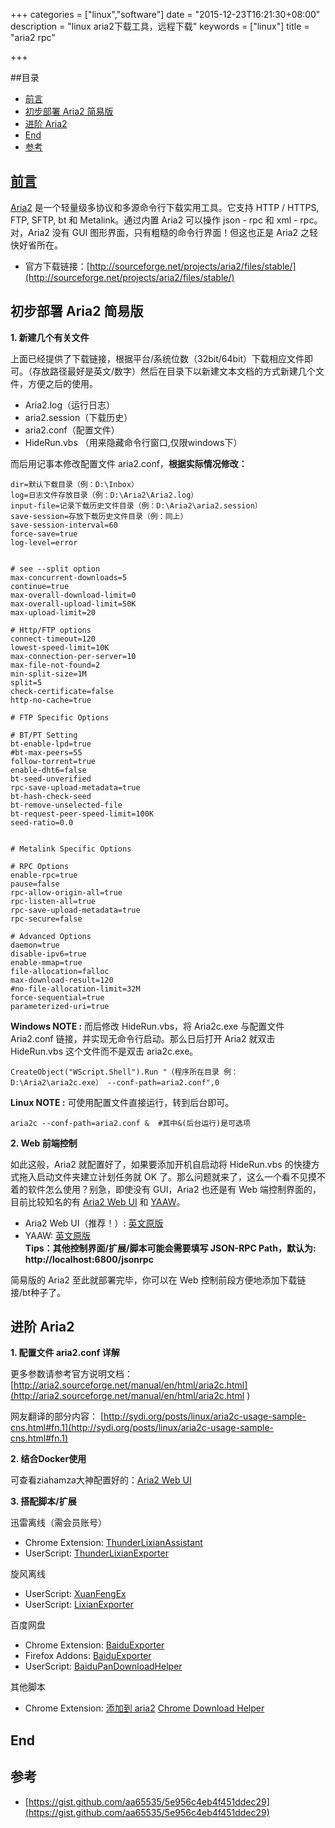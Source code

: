 +++
categories = ["linux","software"]
date = "2015-12-23T16:21:30+08:00"
description = "linux aria2下载工具，远程下载"
keywords = ["linux"]
title = "aria2 rpc"

+++

##目录
<!-- MarkdownTOC -->

- [前言](#null-link)
- [初步部署 Aria2 简易版](#初步部署-aria2-简易版)
- [进阶 Aria2](#进阶-aria2)
- [End](#end)
- [参考](#参考)

<!-- /MarkdownTOC -->

## [前言][null-link]
[null-link]: chrome://not-a-link
[Aria2](http://aria2.sourceforge.net/) 是一个轻量级多协议和多源命令行下载实用工具。它支持 HTTP / HTTPS, FTP, SFTP, bt 和 Metalink。通过内置 Aria2 可以操作 json - rpc 和 xml - rpc。对，Aria2 没有 GUI 图形界面，只有粗糙的命令行界面！但这也正是 Aria2 之轻快好省所在。

+ 官方下载链接：[http://sourceforge.net/projects/aria2/files/stable/](http://sourceforge.net/projects/aria2/files/stable/)

## 初步部署 Aria2 简易版

**1. 新建几个有关文件**

上面已经提供了下载链接，根据平台/系统位数（32bit/64bit）下载相应文件即可。（存放路径最好是英文/数字）然后在目录下以新建文本文档的方式新建几个文件，方便之后的使用。

+ Aria2.log（运行日志）
+ aria2.session（下载历史）
+ aria2.conf（配置文件）
+ HideRun.vbs （用来隐藏命令行窗口,仅限windows下）


而后用记事本修改配置文件 aria2.conf，**根据实际情况修改：**

```
dir=默认下载目录（例：D:\Inbox）
log=日志文件存放目录（例：D:\Aria2\Aria2.log）
input-file=记录下载历史文件目录（例：D:\Aria2\aria2.session）
save-session=存放下载历史文件目录（例：同上）
save-session-interval=60
force-save=true
log-level=error
  
  
# see --split option
max-concurrent-downloads=5
continue=true
max-overall-download-limit=0
max-overall-upload-limit=50K
max-upload-limit=20
  
# Http/FTP options
connect-timeout=120
lowest-speed-limit=10K
max-connection-per-server=10
max-file-not-found=2
min-split-size=1M
split=5
check-certificate=false
http-no-cache=true
  
# FTP Specific Options
  
# BT/PT Setting
bt-enable-lpd=true
#bt-max-peers=55
follow-torrent=true
enable-dht6=false
bt-seed-unverified
rpc-save-upload-metadata=true
bt-hash-check-seed
bt-remove-unselected-file
bt-request-peer-speed-limit=100K
seed-ratio=0.0
  
  
# Metalink Specific Options
  
# RPC Options
enable-rpc=true
pause=false
rpc-allow-origin-all=true
rpc-listen-all=true
rpc-save-upload-metadata=true
rpc-secure=false
  
# Advanced Options
daemon=true
disable-ipv6=true
enable-mmap=true
file-allocation=falloc
max-download-result=120
#no-file-allocation-limit=32M
force-sequential=true
parameterized-uri=true
```

**Windows NOTE :** 而后修改 HideRun.vbs，将 Aria2c.exe 与配置文件 Aria2.conf 链接，并实现无命令行启动。那么日后打开 Aria2 就双击 HideRun.vbs 这个文件而不是双击 aria2c.exe。
```
CreateObject("WScript.Shell").Run "（程序所在目录 例：D:\Aria2\aria2c.exe） --conf-path=aria2.conf",0
```
**Linux NOTE :** 可使用配置文件直接运行，转到后台即可。
```
aria2c --conf-path=aria2.conf &  #其中&(后台运行)是可选项
```

**2. Web 前端控制**

如此这般，Aria2 就配置好了，如果要添加开机自启动将 HideRun.vbs 的快捷方式拖入启动文件夹建立计划任务就 OK 了。那么问题就来了，这么一个看不见摸不着的软件怎么使用？别急，即使没有 GUI，Aria2 也还是有 Web 端控制界面的，目前比较知名的有 [Aria2 Web UI](https://github.com/ziahamza/webui-aria2) 和 [YAAW](https://github.com/binux/yaaw)。

+ Aria2 Web UI（推荐！）: [英文原版](http://ziahamza.github.io/webui-aria2/)
+ YAAW: [英文原版](http://binux.github.io/yaaw/demo/)  
**Tips：其他控制界面/扩展/脚本可能会需要填写 JSON-RPC Path，默认为: http://localhost:6800/jsonrpc**

简易版的 Aria2 至此就部署完毕，你可以在 Web 控制前段方便地添加下载链接/bt种子了。

## 进阶 Aria2

**1. 配置文件 aria2.conf 详解**

更多参数请参考官方说明文档：[http://aria2.sourceforge.net/manual/en/html/aria2c.html](http://aria2.sourceforge.net/manual/en/html/aria2c.html )

网友翻译的部分内容：  [http://sydi.org/posts/linux/aria2c-usage-sample-cns.html#fn.1](http://sydi.org/posts/linux/aria2c-usage-sample-cns.html#fn.1)

**2. 结合Docker使用**

可查看ziahamza大神配置好的：[Aria2 Web UI](https://github.com/ziahamza/webui-aria2)

**3. 搭配脚本/扩展**

迅雷离线（需会员账号）

+ Chrome Extension: [ThunderLixianAssistant](https://chrome.google.com/webstore/detail/thunderlixianassistant/eehlmkfpnagoieibahhcghphdbjcdmen)
+ UserScript: [ThunderLixianExporter](https://github.com/binux/ThunderLixianExporter)

旋风离线

+ UserScript: [XuanFengEx](https://greasyfork.org/zh-CN/scripts/354-xuanfengex)
+ UserScript: [LixianExporter](https://greasyfork.org/zh-CN/scripts/2398-lixianexporter)

百度网盘

+ Chrome Extension: [BaiduExporter](https://chrome.google.com/webstore/detail/baiduexporter/mjaenbjdjmgolhoafkohbhhbaiedbkno)
+ Firefox Addons: [BaiduExporter](https://github.com/acgotaku/BaiduExporter)
+ UserScript: [BaiduPanDownloadHelper](https://greasyfork.org/scripts/294-baidupandownloadhelper)

其他脚本

+ Chrome Extension: [添加到 aria2](https://chrome.google.com/webstore/detail/%E6%B7%BB%E5%8A%A0%E5%88%B0aria2/nimeojfecmndgolmlmjghjmbpdkhhogl) [Chrome Download Helper](http://git.oschina.net/yky/CDHelper)

End
-

参考
-
+ [https://gist.github.com/aa65535/5e956c4eb4f451ddec29](https://gist.github.com/aa65535/5e956c4eb4f451ddec29)